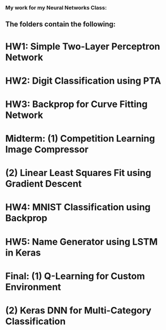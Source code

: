### My work for my Neural Networks Class:

## The folders contain the following:


# HW1: Simple Two-Layer Perceptron Network
# HW2: Digit Classification using PTA
# HW3: Backprop for Curve Fitting Network
# Midterm: (1) Competition Learning Image Compressor
#          (2) Linear Least Squares Fit using Gradient Descent
# HW4: MNIST Classification using Backprop
# HW5: Name Generator using LSTM in Keras
# Final: (1) Q-Learning for Custom Environment
#        (2) Keras DNN for Multi-Category Classification